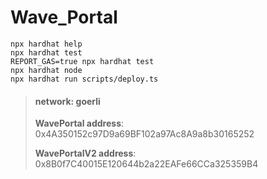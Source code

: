 # Wave_Portal

```shell
npx hardhat help
npx hardhat test
REPORT_GAS=true npx hardhat test
npx hardhat node
npx hardhat run scripts/deploy.ts
```

>#### network: goerli
>
>**WavePortal address**:  0x4A350152c97D9a69BF102a97Ac8A9a8b30165252
>
>**WavePortalV2 address**:  0x8B0f7C40015E120644b2a22EAFe66CCa325359B4

